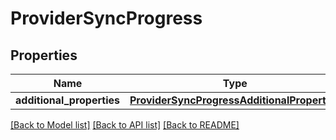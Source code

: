 # ProviderSyncProgress

## Properties
Name | Type | Description | Notes
------------ | ------------- | ------------- | -------------
**additional_properties** | [**ProviderSyncProgressAdditionalProperties**](ProviderSyncProgressAdditionalProperties.md) |  | [optional] 

[[Back to Model list]](../README.md#documentation-for-models) [[Back to API list]](../README.md#documentation-for-api-endpoints) [[Back to README]](../README.md)

